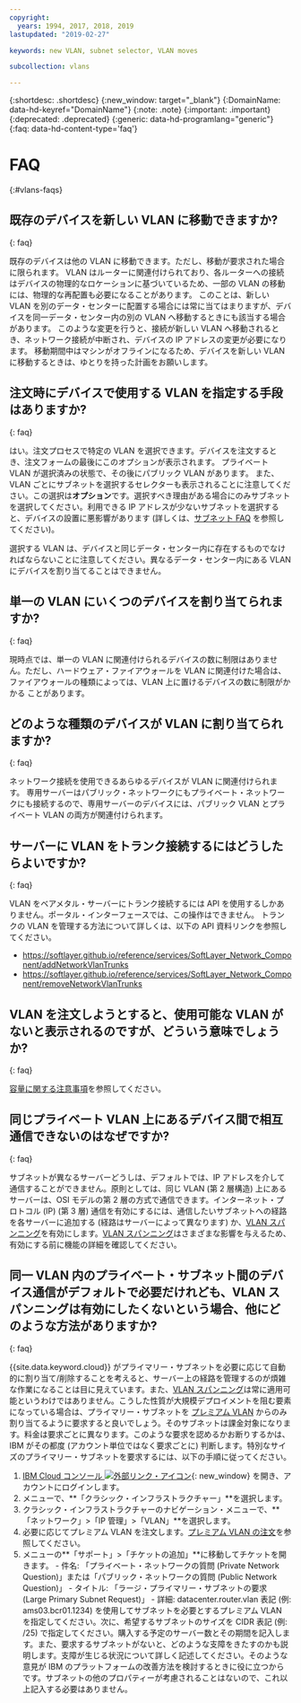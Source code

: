 ```yaml
---
copyright:
  years: 1994, 2017, 2018, 2019
lastupdated: "2019-02-27"

keywords: new VLAN, subnet selector, VLAN moves

subcollection: vlans

---
```

{:shortdesc: .shortdesc}
{:new_window: target="_blank"}
{:DomainName: data-hd-keyref="DomainName"}
{:note: .note}
{:important: .important}
{:deprecated: .deprecated}
{:generic: data-hd-programlang="generic"}
{:faq: data-hd-content-type='faq'}

# FAQ
{:#vlans-faqs}


## 既存のデバイスを新しい VLAN に移動できますか?
{: faq}

既存のデバイスは他の VLAN に移動できます。ただし、移動が要求された場合に限られます。 VLAN はルーターに関連付けられており、各ルーターへの接続はデバイスの物理的なロケーションに基づいているため、一部の VLAN の移動には、物理的な再配置も必要になることがあります。 このことは、新しい VLAN を別のデータ・センターに配置する場合には常に当てはまりますが、デバイスを同一データ・センター内の別の VLAN へ移動するときにも該当する場合があります。 このような変更を行うと、接続が新しい VLAN へ移動されるとき、ネットワーク接続が中断され、デバイスの IP アドレスの変更が必要になります。 移動期間中はマシンがオフラインになるため、デバイスを新しい VLAN に移動するときは、ゆとりを持った計画をお願いします。


## 注文時にデバイスで使用する VLAN を指定する手段はありますか?
{: faq}

はい。注文プロセスで特定の VLAN を選択できます。デバイスを注文するとき、注文フォームの最後にこのオプションが表示されます。 プライベート VLAN が選択済みの状態で、その後にパブリック VLAN があります。 また、VLAN ごとにサブネットを選択するセレクターも表示されることに注意してください。この選択は**オプション**です。選択すべき理由がある場合にのみサブネットを選択してください。利用できる IP アドレスが少ないサブネットを選択すると、デバイスの設置に悪影響があります (詳しくは、[サブネット FAQ](/docs/infrastructure/subnets?topic=subnets-subnets-faq) を参照してください)。

選択する VLAN は、デバイスと同じデータ・センター内に存在するものでなければならないことに注意してください。異なるデータ・センター内にある VLAN にデバイスを割り当てることはできません。


## 単一の VLAN にいくつのデバイスを割り当てられますか?
{: faq}

現時点では、単一の VLAN に関連付けられるデバイスの数に制限はありません。ただし、ハードウェア・ファイアウォールを VLAN に関連付けた場合は、ファイアウォールの種類によっては、VLAN 上に置けるデバイスの数に制限がかかる
ことがあります。


## どのような種類のデバイスが VLAN に割り当てられますか?
{: faq}

ネットワーク接続を使用できるあらゆるデバイスが VLAN に関連付けられます。 専用サーバーはパブリック・ネットワークにもプライベート・ネットワークにも接続するので、専用サーバーのデバイスには、パブリック VLAN とプライベート VLAN の両方が関連付けられます。

## サーバーに VLAN をトランク接続するにはどうしたらよいですか?
{: faq}

VLAN をベアメタル・サーバーにトランク接続するには API を使用するしかありません。ポータル・インターフェースでは、この操作はできません。
トランクの VLAN を管理する方法について詳しくは、以下の API 資料リンクを参照してください。
* https://softlayer.github.io/reference/services/SoftLayer_Network_Component/addNetworkVlanTrunks
* https://softlayer.github.io/reference/services/SoftLayer_Network_Component/removeNetworkVlanTrunks

## VLAN を注文しようとすると、使用可能な VLAN がないと表示されるのですが、どういう意味でしょうか?
{: faq}

[容量に関する注意事項](/docs/infrastructure/vlans?topic=vlans-getting-started-with-vlans#a-note-about-capacity)を参照してください。


## 同じプライベート VLAN 上にあるデバイス間で相互通信できないのはなぜですか?
{: faq}

サブネットが異なるサーバーどうしは、デフォルトでは、IP アドレスを介して通信することができません。原則としては、同じ VLAN (第 2 層構造) 上にあるサーバーは、OSI モデルの第 2 層の方式で通信できます。インターネット・プロトコル (IP) (第 3 層) 通信を有効にするには、通信したいサブネットへの経路を各サーバーに追加する (経路はサーバーによって異なります) か、[VLAN スパンニング](/docs/infrastructure/vlans?topic=vlans-vlan-spanning)を有効にします。[VLAN スパンニング](/docs/infrastructure/vlans?topic=vlans-vlan-spanning)はさまざまな影響を与えるため、有効にする前に機能の詳細を確認してください。


## 同一 VLAN 内のプライベート・サブネット間のデバイス通信がデフォルトで必要だけれども、VLAN スパンニングは有効にしたくないという場合、他にどのような方法がありますか?
{: faq}

{{site.data.keyword.cloud}} がプライマリー・サブネットを必要に応じて自動的に割り当て/削除することを考えると、サーバー上の経路を管理するのが煩雑な作業になることは目に見えています。また、[VLAN スパンニング](/docs/infrastructure/vlans?topic=vlans-vlan-spanning)は常に適用可能というわけではありません。こうした性質が大規模デプロイメントを阻む要素になっている場合は、プライマリー・サブネットを
[プレミアム VLAN](/docs/infrastructure/vlans?topic=vlans-about-vlans#premium-vlans) からのみ割り当てるように要求すると良いでしょう。そのサブネットは課金対象になります。料金は要求ごとに異なります。このような要求を認めるかお断りするかは、IBM がその都度 (アカウント単位ではなく要求ごとに) 判断します。特別なサイズのプライマリー・サブネットを要求するには、以下の手順に従ってください。

  1. [IBM Cloud コンソール ![外部リンク・アイコン](../../icons/launch-glyph.svg "外部リンク・アイコン")](https://{DomainName}/){: new_window} を開き、アカウントにログインします。
  1. メニューで、**「クラシック・インフラストラクチャー」**を選択します。 
  1. クラシック・インフラストラクチャーのナビゲーション・メニューで、**「ネットワーク」>「IP 管理」>「VLAN」**を選択します。
  1. 必要に応じてプレミアム VLAN を注文します。[プレミアム VLAN の注文](/docs/infrastructure/vlans?topic=vlans-ordering-premium-vlans)を参照してください。
  1. メニューの**「サポート」>「チケットの追加」**に移動してチケットを開きます。
    - 件名: 「プライベート・ネットワークの質問 (Private Network Question)」または「パブリック・ネットワークの質問 (Public Network Question)」
    - タイトル: 「ラージ・プライマリー・サブネットの要求 (Large Primary Subnet Request)」
    - 詳細: datacenter.router.vlan 表記 (例: ams03.bcr01.1234) を使用してサブネットを必要とするプレミアム VLAN を指定してください。次に、希望するサブネットのサイズを CIDR 表記 (例: /25) で指定してください。購入する予定のサーバー数とその期間を記入します。また、要求するサブネットがないと、どのような支障をきたすのかも説明します。支障が生じる状況について詳しく記述してください。そのような意見が IBM のプラットフォームの改善方法を検討するときに役に立つからです。サブネットの他のプロパティーが考慮されることはないので、これ以上記入する必要はありません。
